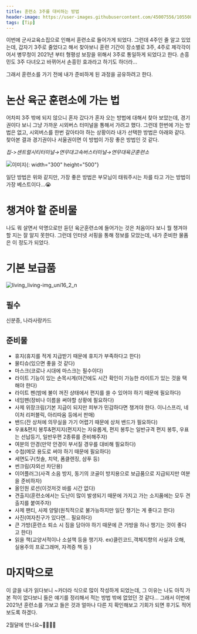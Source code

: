 ```yaml
---
title: 훈련소 3주를 대비하는 방법
header-image: https://user-images.githubusercontent.com/45007556/105508835-31b90100-5d10-11eb-97e7-29500121b985.jpeg
tags: [Tip]
---
```


이번에 군사교육소집으로 인해서 훈련소로 들어가게 되었다. 그런데 4주인 줄 알고 있었는데, 갑자기 3주로 줄었다고 해서 찾아보니 훈련 기간이 장소별로 3주, 4주로 제각각이어서 병무청이 2021년 부터 형평성 보장을 위해서 3주로 통일하게 되었다고 한다. 손흥민도 3주 다녀오고 바뀌어서 손흥민 효과라고 하기도 하더라...

그래서 훈련소를 가기 전에 내가 준비하게 된 과정을 공유하려고 한다.

# 논산 육군 훈련소에 가는 법

어차피 3주 밖에 되지 않으니 혼자 갔다가 혼자 오는 방법에 대해서 찾아 보았는데, 경기권이다 보니 그냥 가까운 시외버스 터미널을 통해서 가려고 했다. 그런데 한번에 가는 방법은 없고, 시외버스를 한번 갈아타야 하는 상황이라 내가 선택한 방법은 아래와 같다. 찾아본 결과 경기권이나 서울권이면 이 방법이 가장 좋은 방법인 것 같다.

_집->센트럴시티터미널→연무대고속버스터미널→연무대육군훈련소_

![이미지](https://user-images.githubusercontent.com/45007556/105508996-62009f80-5d10-11eb-8588-a094cefdafcc.png){: width="300" height="500"}

일단 방법은 위와 같지만, 가장 좋은 방법은 부모님이 태워주시는 차를 타고 가는 방법이 가장 베스트이다...😭
# 챙겨야 할 준비물

나도 뭐 살면서 악명으로만 듣던 육군훈련소에 들어가는 것은 처음이다 보니 뭘 챙겨야 할 지는 잘 알지 못한다. 그런데 인터넷 서핑을 통해 정보를 모았는데, 내가 준비한 물품은 이 정도가 되었다.

# 기본 보급품

![living_living-img_uni16_2_n](https://user-images.githubusercontent.com/45007556/105511750-9a55ad00-5d13-11eb-91be-97f1b5b60fe1.png)

## 필수

신분증, 나라사랑카드

## 준비물

- 휴지(휴지를 적게 지급받기 때문에 휴지가 부족하다고 한다)
- 물티슈(있으면 좋을 것 같다)
- 마스크(코로나 시대에 마스크는 필수이다)
- 라이트 기능이 있는 손목시계(야간에도 시간 확인이 가능한 라이트가 있는 것을 택해야 한다)
- 라이트 펜(밤에 불이 꺼진 상태에서 편지를 쓸 수 있어야 하기 때문에 필요하다)
- 네임펜(장비나 이름을 써야할 상황에 필요하다)
- 사제 위장크림(기본 지급이 되지만 피부가 민감하다면 챙겨야 한다. 이니스프리, 네이처 리퍼블릭, 아리따움 등에서 판매)
- 밴드(잔 상처에 의무실을 가기 어렵기 때문에 상처 밴드가 필요하다)
- 우표&편지 봉투&편지지(편지지는 자유롭게, 편지 봉투는 일반규격 편지 봉투, 우표는 선납등기, 일반우편 2종류를 준비해주자)
- 여분의 안경(만약 안경이 부서질 경우를 대비해 필요하다)
- 수첩(메모 용도로 써야 하기 때문에 필요하다)
- 세면도구(칫솔, 치약, 폼클렌징, 샴푸 등)
- 썬크림(자외선 차단용)
- 이어플러그(사격 소음 방지, 동기의 코골이 방지용으로 보급품으로 지급되지만 여분을 준비하자)
- 올인원 로션(이것저것 바를 시간 없다)
- 견출지(훈련소에서는 도난이 많이 발생되기 때문에 가지고 가는 소지품에는 모두 견출지를 붙여주자)
- 사제 팬티, 사제 양말(원칙적으로 불가능하지만 일단 챙기는 게 좋다고 한다)
- 사진(여자친구가 있다면... 필요하다)
- 큰 가방(훈련소 퇴소 시 짐을 담아야 하기 때문에 큰 가방을 하나 챙기는 것이 좋다고 한다)
- 읽을 책(교양서적이나 소설책 등을 챙기자. ex)클린코드,객체지향의 사실과 오해, 실용주의 프로그래머, 자격증 책 등 )

# 마지막으로

이 글을 내가 읽다보니 ~카더라 식으로 많이 작성하게 되었는데, 그 이유는 나도 아직 가본 적이 없다보니 들은 얘기를 정리해서 적는 방법 밖에 없었던 것 같다... 그래서 이번에 2021년 훈련소를 가보고 들은 것과 얼마나 다른 지 확인해보고 기회가 되면 후기도 적어보도록 하겠다.

2월달에 만나요~🧑🏻🤚🏻
